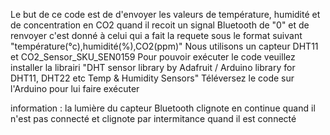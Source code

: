 Le but de ce code est de d'envoyer les valeurs de température, humidité et de concentration en CO2 quand il recoit un signal Bluetooth de "0" et de renvoyer c'est donné à celui qui a fait la requete sous le format suivant "température(°c),humidité(%),CO2(ppm)"
Nous utilisons un capteur DHT11 et CO2_Sensor_SKU_SEN0159
Pour pouvoir exécuter le code veuillez installer la librairi "DHT sensor library by Adafruit / Arduino library for DHT11, DHT22 etc Temp & Humidity Sensors"
Téléversez le code sur l'Arduino pour lui faire exécuter 

information : la lumière du capteur Bluetooth clignote en continue quand il n'est pas connecté et clignote par intermitance quand il est connecté 